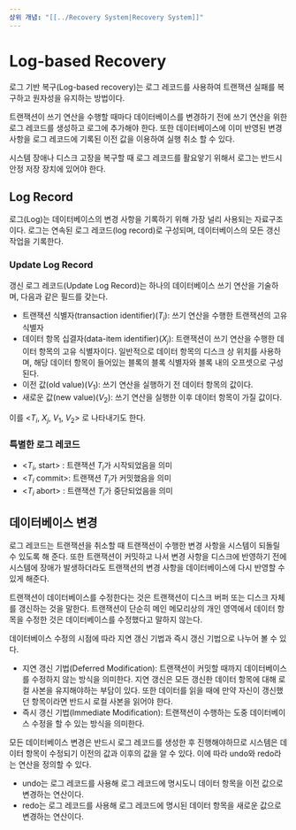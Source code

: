 ```yaml
---
상위 개념: "[[../Recovery System|Recovery System]]"
---
```

# Log-based Recovery
로그 기반 복구(Log-based recovery)는 로그 레코드를 사용하여 트랜잭션 실패를 복구하고 원자성을 유지하는 방법이다.

트랜잭션이 쓰기 연산을 수행할 때마다 데이터베이스를 변경하기 전에 쓰기 연산을 위한 로그 레코드를 생성하고 로그에 추가해야 한다. 또한 데이터베이스에 이미 반영된 변경 사항을 로그 레코드에 기록된 이전 값을 이용하여 실행 취소 할 수 있다.

시스템 장애나 디스크 고장을 복구할 때 로그 레코드를 활요앟기 위해서 로그는 반드시 안정 저장 장치에 있어야 한다.

## Log Record
로그(Log)는 데이터베이스의 변경 사항을 기록하기 위해 가장 널리 사용되는 자료구조이다. 로그는 연속된 로그 레코드(log record)로 구성되며, 데이터베이스의 모든 갱신 작업을 기록한다.

### Update Log Record
갱신 로그 레코드(Update Log Record)는 하나의 데이터베이스 쓰기 연산을 기술하며, 다음과 같은 필드를 갖는다.

* 트랜잭션 식별자(transaction identifier)($T_i$): 쓰기 연산을 수행한 트랜잭션의 고유 식별자
* 데이터 항목 십결자(data-item identifier)($X_j$): 트랜잭션이 쓰기 연산을 수행한 데이터 항목의 고유 식별자이다. 일반적으로 데이터 항목의 디스크 상 위치를 사용하며, 해당 데이터 항목이 들어있는 블록의 블록 식별자와 블록 내의 오프셋으로 구성된다.
* 이전 값(old value)($V_1$): 쓰기 연산을 실행하기 전 데이터 항목의 값이다.
* 새로운 값(new value)($V_2$): 쓰기 연산을 실행한 이후 데이터 항목이 가질 값이다.

이를 <$T_i$, $X_j$, $V_1$, $V_2$> 로 나타내기도 한다.

### 특별한 로그 레코드

* <$T_i$, start> : 트랜잭션 $T_i$가 시작되었음을 의미
* <$T_i$ commit>: 트랜잭션 $T_i$가 커밋했음을 의미
* <$T_i$ abort>  : 트랜잭션 $T_i$가 중단되었음을 의미

## 데이터베이스 변경
로그 레코드는 트랜잭션을 취소할 때 트랜잭션이 수행한 변경 사항을 시스템이 되돌릴 수 있도록 해 준다. 또한 트랜잭션이 커밋하고 나서 변경 사항을 디스크에 반영하기 전에 시스템에 장애가 발생하더라도 트랜잭션의 변경 사항을 데이터베이스에 다시 반영할 수 있게 해준다.

트랜잭션이 데이터베이스를 수정한다는 것은 트랜잭션이 디스크 버퍼 또는 디스크 자체를 갱신하는 것을 말한다. 트랜잭션이 단순히 메인 메모리상의 개인 영역에서 데이터 항목을 수정한 것은 데이터베이스를 수정했다고 말하지 않는다.

데이터베이스 수정의 시점에 따라 지연 갱신 기법과 즉시 갱신 기법으로 나누어 볼 수 있다.

* 지연 갱신 기법(Deferred Modification): 트랜잭션이 커밋할 때까지 데이터베이스를 수정하지 않는 방식을 의미한다. 지연 갱신은 모든 갱신한 데이터 항목에 대해 로컬 사본을 유지해야하는 부담이 있다. 또한 데이터를 읽을 때에 만약 자신이 갱신했던 항목이라면 반드시 로컬 사본을 읽어야 한다.
* 즉시 갱신 기법(Immediate Modification): 트랜잭션이 수행하는 도중 데이터베이스 수정을 할 수 있는 방식을 의미한다.

모든 데이터베이스 변경은 반드시 로그 레코드를 생성한 후 진행해야하므로 시스템은 데이터 항목이 수정되기 이전의 값과 이후의 값을 알 수 있다. 이에 따라 undo와 redo라는 연산을 정의할 수 있다.

* undo는 로그 레코드를 사용해 로그 레코드에 명시도니 데이터 항목을 이전 값으로 변경하는 연산이다.
* redo는 로그 레코드를 사용해 로그 레코드에 명시된 데이터 항목을 새로운 값으로 변경하는 연산이다.
